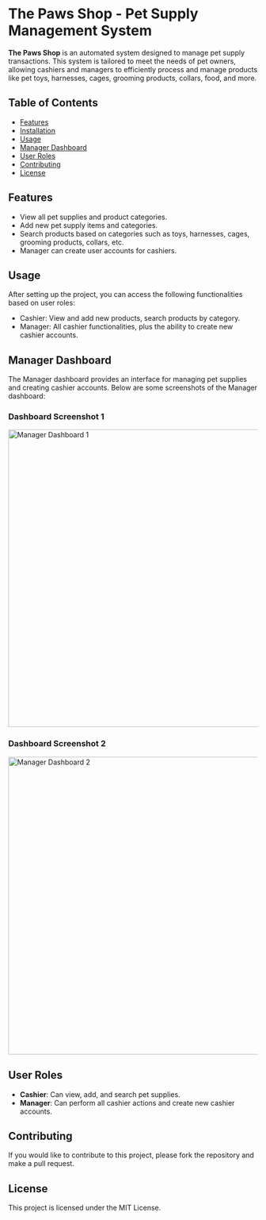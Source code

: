 <!DOCTYPE html>
<html lang="en">
<head>
  <meta charset="UTF-8">
  <meta name="viewport" content="width=device-width, initial-scale=1.0">
  <title>README - The Paws Shop</title>
</head>
<body>

<h1>The Paws Shop - Pet Supply Management System</h1>

<p><strong>The Paws Shop</strong> is an automated system designed to manage pet supply transactions. This system is tailored to meet the needs of pet owners, allowing cashiers and managers to efficiently process and manage products like pet toys, harnesses, cages, grooming products, collars, food, and more.</p>

<h2>Table of Contents</h2>
<ul>
  <li><a href="#features">Features</a></li>
  <li><a href="#installation">Installation</a></li>
  <li><a href="#usage">Usage</a></li>
  <li><a href="#manager-dashboard">Manager Dashboard</a></li>
  <li><a href="#user-roles">User Roles</a></li>
  <li><a href="#contributing">Contributing</a></li>
  <li><a href="#license">License</a></li>
</ul>

<h2 id="features">Features</h2>
<ul>
  <li>View all pet supplies and product categories.</li>
  <li>Add new pet supply items and categories.</li>
  <li>Search products based on categories such as toys, harnesses, cages, grooming products, collars, etc.</li>
  <li>Manager can create user accounts for cashiers.</li>
</ul>
<h2 id="usage">Usage</h2>
<p>After setting up the project, you can access the following functionalities based on user roles:</p>
<ul>
  <li>Cashier: View and add new products, search products by category.</li>
  <li>Manager: All cashier functionalities, plus the ability to create new cashier accounts.</li>
</ul>

<h2 id="manager-dashboard">Manager Dashboard</h2>
<p>The Manager dashboard provides an interface for managing pet supplies and creating cashier accounts. Below are some screenshots of the Manager dashboard:</p>

<h3>Dashboard Screenshot 1</h3>
<img src="The-Paws-Shop/images/manager_dashboard_1.png" alt="Manager Dashboard 1" width="600">

<h3>Dashboard Screenshot 2</h3>
<img src="The-Paws-Shop/images/manager_dashboard_2.png" alt="Manager Dashboard 2" width="600">

<h2 id="user-roles">User Roles</h2>
<ul>
  <li><strong>Cashier</strong>: Can view, add, and search pet supplies.</li>
  <li><strong>Manager</strong>: Can perform all cashier actions and create new cashier accounts.</li>
</ul>

<h2 id="contributing">Contributing</h2>
<p>If you would like to contribute to this project, please fork the repository and make a pull request.</p>

<h2 id="license">License</h2>
<p>This project is licensed under the MIT License.</p>

</body>
</html>
